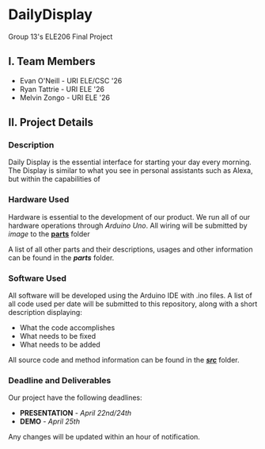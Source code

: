 # DailyDisplay
Group 13's ELE206 Final Project


## I. Team Members
- Evan O'Neill - URI ELE/CSC '26
- Ryan Tattrie - URI ELE '26
- Melvin Zongo - URI ELE '26

## II. Project Details

### Description 

Daily Display is the essential interface for starting your day every morning. The Display is similar to what you see in personal assistants such as Alexa, but within the capabilities of 

### Hardware Used

Hardware is essential to the development of our product. We run all of our hardware operations through _Arduino Uno_. All wiring will be submitted by _image_ to the [**parts**](https://github.com/evano811/DailyDisplay/tree/main/parts) folder

A list of all other parts and their descriptions, usages and other information can be found in the **_parts_** folder.

### Software Used

All software will be developed using the Arduino IDE with .ino files. A list of all code used per date will be submitted to this repository, along with a short description displaying:

- What the code accomplishes
- What needs to be fixed
- What needs to be added

All source code and method information can be found in the  [**_src_**](https://github.com/evano811/DailyDisplay/tree/main/src) folder. 

### Deadline and Deliverables

Our project have the following deadlines:

- **PRESENTATION** - _April 22nd/24th_
- **DEMO** - _April 25th_

Any changes will be updated within an hour of notification.



